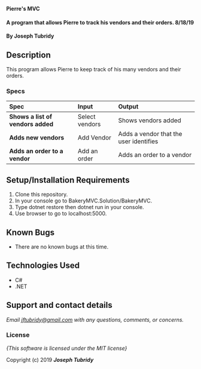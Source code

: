 **Pierre's MVC**

#### A program that allows Pierre to track his vendors and their orders. 8/18/19

#### By **Joseph Tubridy**

## Description

This program allows Pierre to keep track of his many vendors and their orders. 


### Specs
| Spec | Input | Output |
| :-------------     | :------------- | :------------- |
| **Shows a list of vendors added** | Select vendors | Shows vendors added |
| **Adds new vendors** | Add Vendor | Adds a vendor that the user identifies |
| **Adds an order to a vendor** | Add an order | Adds an order to a vendor |

## Setup/Installation Requirements

1. Clone this repository.
2. In your console go to BakeryMVC.Solution/BakeryMVC.
3. Type dotnet restore then dotnet run in your console.
4. Use browser to go to localhost:5000.

## Known Bugs
* There are no known bugs at this time.

## Technologies Used
* C#
* .NET

## Support and contact details

_Email jftubridy@gmail.com with any questions, comments, or concerns._

### License

*{This software is licensed under the MIT license}*

Copyright (c) 2019 **_Joseph Tubridy_**
